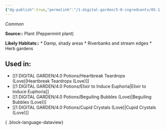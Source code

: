 ```yaml
---
{"dg-publish":true,"permalink":"/1-digital-garden/5-0-ingredients/05-1-plants/bundle-of-peppermint/","tags":["ingredient","common"]}
---
```


*Common*

**Source::** Plant (Peppermint plant)

**Likely Habitats::** * Damp, shady areas * Riverbanks and stream edges * Herb gardens

## Used in:

- [[1 DIGITAL GARDEN/4.0 Potions/Heartbreak Teardrops (Love)\|Heartbreak Teardrops (Love)]]
- [[1 DIGITAL GARDEN/4.0 Potions/Elixir to Induce Euphoria\|Elixir to Induce Euphoria]]
- [[1 DIGITAL GARDEN/4.0 Potions/Beguiling Bubbles (Love)\|Beguiling Bubbles (Love)]]
- [[1 DIGITAL GARDEN/4.0 Potions/Cupid Crystals (Love)\|Cupid Crystals (Love)]]

{ .block-language-dataview}

